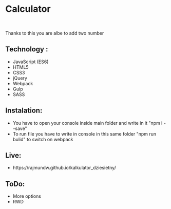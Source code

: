 <h1>Calculator</h1> </br>
<p>Thanks to this you are albe to add two number</p>
<h2>Technology :</h2>
<ul>
		<li>JavaScript (ES6)</li>
		<li>HTML5</li>
		<li>CSS3</li>
		<li>jQuery</li>
		<li>Webpack</li>
    <li>Gulp</li>
		<li>SASS</li>
</ul>

<h2>Instalation:</h2>
<ul>
	<li>You have to open your console inside main folder and write in it "npm i --save"
		</li>
	<li>To run file you have to write in console in this same folder "npm run bulid" to switch on webpack </li>
</ul>
<h2>Live:</h2>
<ul>
	<li>https://rajmundw.github.io/kalkulator_dziesietny/</li>
</ul>


<h2>ToDo:</h2>
<ul>
	<li>More options</li>
	<li>RWD</li>
</ul>

